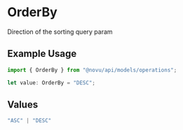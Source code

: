# OrderBy

Direction of the sorting query param

## Example Usage

```typescript
import { OrderBy } from "@novu/api/models/operations";

let value: OrderBy = "DESC";
```

## Values

```typescript
"ASC" | "DESC"
```
